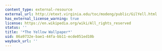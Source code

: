 ```yaml
---
content_type: external-resource
external_url: http://etext.virginia.edu/toc/modeng/public/GilYell.html
has_external_license_warning: true
license: https://en.wikipedia.org/wiki/All_rights_reserved
status: ''
title: '*The Yellow Wallpaper*'
uid: 86a9732e-bae1-44fa-bb11-ecde051ed10b
wayback_url: ''
---
```

